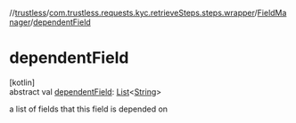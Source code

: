 //[trustless](../../../index.md)/[com.trustless.requests.kyc.retrieveSteps.steps.wrapper](../index.md)/[FieldManager](index.md)/[dependentField](dependent-field.md)

# dependentField

[kotlin]\
abstract val [dependentField](dependent-field.md): [List](https://kotlinlang.org/api/latest/jvm/stdlib/kotlin.collections/-list/index.html)&lt;[String](https://kotlinlang.org/api/latest/jvm/stdlib/kotlin/-string/index.html)&gt;

a list of fields that this field is depended on
